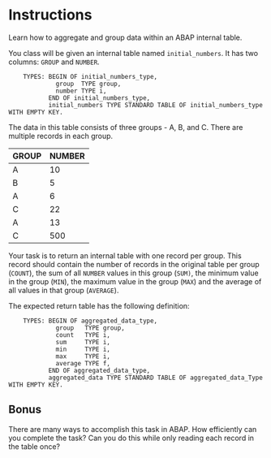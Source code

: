 # Instructions

Learn how to aggregate and group data within an ABAP internal table.

You class will be given an internal table named `initial_numbers`.  It has two columns: `GROUP` and `NUMBER`.

```abap
    TYPES: BEGIN OF initial_numbers_type,
             group  TYPE group,
             number TYPE i,
           END OF initial_numbers_type,
           initial_numbers TYPE STANDARD TABLE OF initial_numbers_type WITH EMPTY KEY.
```

The data in this table consists of three groups - A, B, and C.  There are multiple records in each group.

| GROUP | NUMBER |
| --- | ----------- |
| A | 10 |
| B | 5 |
| A | 6 |
| C | 22 |
| A | 13 |
| C | 500 |

Your task is to return an internal table with one record per group. This record should contain the number of records in the original table per group (`COUNT`), the sum of all `NUMBER` values in this group (`SUM)`, the minimum value in the group (`MIN`), the maximum value in the group (`MAX`) and the average of all values in that group (`AVERAGE`).  

The expected return table has the following definition:

```abap
    TYPES: BEGIN OF aggregated_data_type,
             group   TYPE group,
             count   TYPE i,
             sum     TYPE i,
             min     TYPE i,
             max     TYPE i,
             average TYPE f,
           END OF aggregated_data_type,
           aggregated_data TYPE STANDARD TABLE OF aggregated_data_Type WITH EMPTY KEY.
```

## Bonus

There are many ways to accomplish this task in ABAP. How efficiently can you complete the task? Can you do this while only reading each record in the table once?
